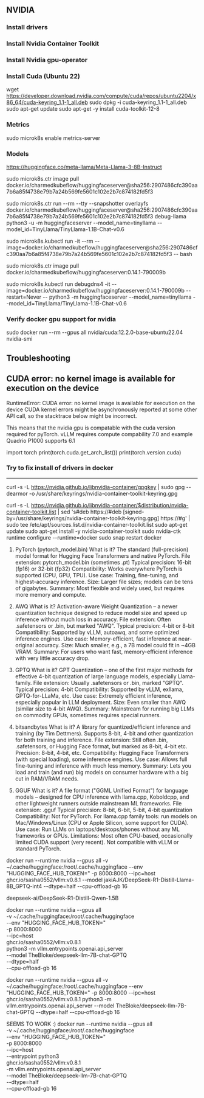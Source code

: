 ## NVIDIA

### Install drivers

### Install Nvidia Container Toolkit

### Install Nvidia gpu-operator

### Install Cuda (Ubuntu 22)
wget https://developer.download.nvidia.com/compute/cuda/repos/ubuntu2204/x86_64/cuda-keyring_1.1-1_all.deb
sudo dpkg -i cuda-keyring_1.1-1_all.deb
sudo apt-get update
sudo apt-get -y install cuda-toolkit-12-8



### Metrics
sudo microk8s enable metrics-server

### Models
https://huggingface.co/meta-llama/Meta-Llama-3-8B-Instruct




sudo microk8s.ctr image pull  docker.io/charmedkubeflow/huggingfaceserver@sha256:2907486cfc390aa7b6a85f4738e79b7a24b569fe5601c102e2b7c874182fd5f3

sudo microk8s.ctr run --rm --tty   --snapshotter overlayfs   docker.io/charmedkubeflow/huggingfaceserver@sha256:2907486cfc390aa7b6a85f4738e79b7a24b569fe5601c102e2b7c874182fd5f3   debug-llama   python3 -u -m huggingfaceserver --model_name=tinyllama --model_id=TinyLlama/TinyLlama-1.1B-Chat-v0.6

sudo microk8s.kubectl run -it --rm --image=docker.io/charmedkubeflow/huggingfaceserver@sha256:2907486cfc390aa7b6a85f4738e79b7a24b569fe5601c102e2b7c874182fd5f3 -- bash



sudo microk8s.ctr image pull docker.io/charmedkubeflow/huggingfaceserver:0.14.1-790009b

sudo microk8s.kubectl run debugdns4  -it --image=docker.io/charmedkubeflow/huggingfaceserver:0.14.1-790009b  --restart=Never   -- python3 -m huggingfaceserver --model_name=tinyllama --model_id=TinyLlama/TinyLlama-1.1B-Chat-v0.6


### Verify docker gpu support for nvidia
sudo docker run --rm --gpus all nvidia/cuda:12.2.0-base-ubuntu22.04 nvidia-smi

## Troubleshooting

## CUDA error: no kernel image is available for execution on the device
RuntimeError: CUDA error: no kernel image is available for execution on the device
CUDA kernel errors might be asynchronously reported at some other API call, so the stacktrace below might be incorrect.

This means that the nvidia gpu is compatable with the cuda version required for pyTorch. vLLM requires compute compability 7.0 and example Quadrio P1000 supports 6.1

import torch
print(torch.cuda.get_arch_list())
print(torch.version.cuda)

### Try to fix install of drivers in docker
_______________________________________________
curl -s -L https://nvidia.github.io/libnvidia-container/gpgkey  | sudo gpg --dearmor -o /usr/share/keyrings/nvidia-container-toolkit-keyring.gpg

curl -s -L https://nvidia.github.io/libnvidia-container/$distribution/nvidia-container-toolkit.list | sed 's#deb https://#deb [signed-by=/usr/share/keyrings/nvidia-container-toolkit-keyring.gpg] https://#g' | sudo tee /etc/apt/sources.list.d/nvidia-container-toolkit.list
sudo apt-get update
sudo apt-get install -y nvidia-container-toolkit
sudo nvidia-ctk runtime configure --runtime=docker
sudo snap restart docker



1. PyTorch (pytorch_model.bin)
What is it?
The standard (full-precision) model format for Hugging Face Transformers and native PyTorch.
File extension:
pytorch_model.bin (sometimes .pt)
Typical precision:
16-bit (fp16) or 32-bit (fp32)
Compatibility:
Works everywhere PyTorch is supported (CPU, GPU, TPU).
Use case:
Training, fine-tuning, and highest-accuracy inference.
Size:
Larger file sizes; models can be tens of gigabytes.
Summary:
Most flexible and widely used, but requires more memory and compute.

2. AWQ
What is it?
Activation-aware Weight Quantization – a newer quantization technique designed to reduce model size and speed up inference without much loss in accuracy.
File extension:
Often .safetensors or .bin, but marked "AWQ".
Typical precision:
4-bit or 8-bit
Compatibility:
Supported by vLLM, autoawq, and some optimized inference engines.
Use case:
Memory-efficient, fast inference at near-original accuracy.
Size:
Much smaller, e.g., a 7B model could fit in ~4GB VRAM.
Summary:
For users who want fast, memory-efficient inference with very little accuracy drop.

3. GPTQ
What is it?
GPT Quantization – one of the first major methods for effective 4-bit quantization of large language models, especially Llama-family.
File extension:
Usually .safetensors or .bin, marked "GPTQ".
Typical precision:
4-bit
Compatibility:
Supported by vLLM, exllama, GPTQ-for-LLaMa, etc.
Use case:
Extremely efficient inference, especially popular in LLM deployment.
Size:
Even smaller than AWQ (similar size to 4-bit AWQ).
Summary:
Mainstream for running big LLMs on commodity GPUs, sometimes requires special runners.


4. bitsandbytes
What is it?
A library for quantized/efficient inference and training (by Tim Dettmers).
Supports 8-bit, 4-bit and other quantization for both training and inference.
File extension:
Still often .bin, .safetensors, or Hugging Face format, but marked as 8-bit, 4-bit etc.
Precision:
8-bit, 4-bit, etc.
Compatibility:
Hugging Face Transformers (with special loading), some inference engines.
Use case:
Allows full fine-tuning and inference with much less memory.
Summary:
Lets you load and train (and run) big models on consumer hardware with a big cut in RAM/VRAM needs.

5. GGUF
What is it?
A file format ("GGML Unified Format") for language models – designed for CPU inference with llama.cpp, Koboldcpp, and other lightweight runners outside mainstream ML frameworks.
File extension:
.gguf
Typical precision:
8-bit, 6-bit, 5-bit, 4-bit quantization
Compatibility:
Not for PyTorch. For llama.cpp family tools: run models on Mac/Windows/Linux (CPU or Apple Silicon, some support for CUDA).
Use case:
Run LLMs on laptops/desktops/phones without any ML frameworks or GPUs.
Limitations:
Most often CPU-based, occasionally limited CUDA support (very recent).
Not compatible with vLLM or standard PyTorch.






 docker run --runtime nvidia --gpus all     -v ~/.cache/huggingface:/root/.cache/huggingface     --env "HUGGING_FACE_HUB_TOKEN=<TOKEN>"     -p 8000:8000     --ipc=host     ghcr.io/sasha0552/vllm:v0.8.1     --model jakiAJK/DeepSeek-R1-Distill-Llama-8B_GPTQ-int4 --dtype=half  --cpu-offload-gb 16


 deepseek-ai/DeepSeek-R1-Distill-Qwen-1.5B


 docker run --runtime nvidia --gpus all \
  -v ~/.cache/huggingface:/root/.cache/huggingface \
  --env "HUGGING_FACE_HUB_TOKEN=<TOKEN>" \
  -p 8000:8000 \
  --ipc=host \
  ghcr.io/sasha0552/vllm:v0.8.1 \
  python3 -m vllm.entrypoints.openai.api_server \
    --model TheBloke/deepseek-llm-7B-chat-GPTQ \
    --dtype=half \
    --cpu-offload-gb 16


docker run --runtime nvidia --gpus all -v ~/.cache/huggingface:/root/.cache/huggingface --env "HUGGING_FACE_HUB_TOKEN=<TOKEN>" -p 8000:8000 --ipc=host ghcr.io/sasha0552/vllm:v0.8.1 python3 -m vllm.entrypoints.openai.api_server --model TheBloke/deepseek-llm-7B-chat-GPTQ --dtype=half --cpu-offload-gb 16

SEEMS TO WORK :)
docker run --runtime nvidia --gpus all \
  -v ~/.cache/huggingface:/root/.cache/huggingface \
  --env "HUGGING_FACE_HUB_TOKEN=<TOKEN>" \
  -p 8000:8000 \
  --ipc=host \
  --entrypoint python3 \
  ghcr.io/sasha0552/vllm:v0.8.1 \
  -m vllm.entrypoints.openai.api_server \
    --model TheBloke/deepseek-llm-7B-chat-GPTQ \
    --dtype=half \
    --cpu-offload-gb 16